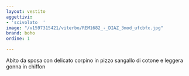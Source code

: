 ```yaml
---
layout: vestito
aggettivi:
- 'scivolato  '
image: "/v1597315421/viterbo/REM1682_-_DIAZ_3mod_ufcbfx.jpg"
brand: boho
ordine: 1

---
```

Abito da sposa con delicato corpino in pizzo sangallo di cotone e leggera gonna in chiffon